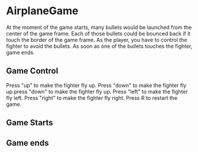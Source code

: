 # AirplaneGame
At the moment of the game starts, many bullets would be launched from the center of the game frame. Each of those bullets could be bounced 
back if it touch the border of the game frame. As the player, you have to control the fighter to avoid the bullets. As soon as one of the 
bullets touches the fighter, game ends.

## Game Control
Press "up" to make the fighter fly up. Press "down" to make the fighter fly up.press "down" to make the fighter fly up. Press "left" to 
make the fighter fly left. Press "right" to make the fighter fly right. Press R to restart the game.

## Game Starts

## Game ends
